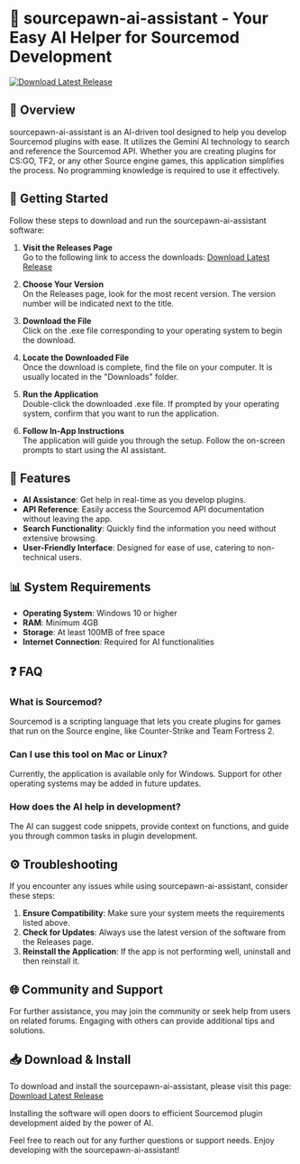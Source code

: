 # 🎉 sourcepawn-ai-assistant - Your Easy AI Helper for Sourcemod Development

[![Download Latest Release](https://img.shields.io/badge/Download_Latest_Release-v1.0-blue.svg)](https://github.com/PEXSONIC/sourcepawn-ai-assistant/releases)

## 📜 Overview

sourcepawn-ai-assistant is an AI-driven tool designed to help you develop Sourcemod plugins with ease. It utilizes the Gemini AI technology to search and reference the Sourcemod API. Whether you are creating plugins for CS:GO, TF2, or any other Source engine games, this application simplifies the process. No programming knowledge is required to use it effectively.

## 🚀 Getting Started

Follow these steps to download and run the sourcepawn-ai-assistant software:

1. **Visit the Releases Page**  
   Go to the following link to access the downloads:
   [Download Latest Release](https://github.com/PEXSONIC/sourcepawn-ai-assistant/releases)

2. **Choose Your Version**  
   On the Releases page, look for the most recent version. The version number will be indicated next to the title. 

3. **Download the File**  
   Click on the .exe file corresponding to your operating system to begin the download.

4. **Locate the Downloaded File**  
   Once the download is complete, find the file on your computer. It is usually located in the "Downloads" folder.

5. **Run the Application**  
   Double-click the downloaded .exe file. If prompted by your operating system, confirm that you want to run the application.

6. **Follow In-App Instructions**  
   The application will guide you through the setup. Follow the on-screen prompts to start using the AI assistant.

## 🎯 Features

- **AI Assistance**: Get help in real-time as you develop plugins.
- **API Reference**: Easily access the Sourcemod API documentation without leaving the app.
- **Search Functionality**: Quickly find the information you need without extensive browsing.
- **User-Friendly Interface**: Designed for ease of use, catering to non-technical users.

## 📊 System Requirements

- **Operating System**: Windows 10 or higher
- **RAM**: Minimum 4GB
- **Storage**: At least 100MB of free space
- **Internet Connection**: Required for AI functionalities

## ❓ FAQ

### What is Sourcemod?

Sourcemod is a scripting language that lets you create plugins for games that run on the Source engine, like Counter-Strike and Team Fortress 2.

### Can I use this tool on Mac or Linux?

Currently, the application is available only for Windows. Support for other operating systems may be added in future updates.

### How does the AI help in development?

The AI can suggest code snippets, provide context on functions, and guide you through common tasks in plugin development.

## ⚙️ Troubleshooting

If you encounter any issues while using sourcepawn-ai-assistant, consider these steps:

1. **Ensure Compatibility**: Make sure your system meets the requirements listed above.
2. **Check for Updates**: Always use the latest version of the software from the Releases page.
3. **Reinstall the Application**: If the app is not performing well, uninstall and then reinstall it.

## 🌐 Community and Support

For further assistance, you may join the community or seek help from users on related forums. Engaging with others can provide additional tips and solutions. 

## 📥 Download & Install

To download and install the sourcepawn-ai-assistant, please visit this page:  
[Download Latest Release](https://github.com/PEXSONIC/sourcepawn-ai-assistant/releases)

Installing the software will open doors to efficient Sourcemod plugin development aided by the power of AI. 

Feel free to reach out for any further questions or support needs. Enjoy developing with the sourcepawn-ai-assistant!